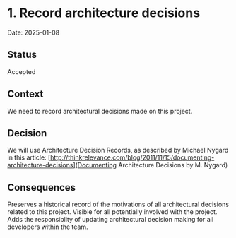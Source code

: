 # 1. Record architecture decisions

Date: 2025-01-08

## Status

Accepted

## Context

We need to record architectural decisions made on this project.

## Decision

We will use Architecture Decision Records, as described by Michael Nygard in this article: [http://thinkrelevance.com/blog/2011/11/15/documenting-architecture-decisions](Documenting Architecture Decisions by M. Nygard)

## Consequences

Preserves a historical record of the motivations of all architectural decisions related to this project. Visible for all potentially involved with the project. Adds the responsiblity of updating architectural decision making for all developers within the team.
